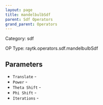 ```yaml
---
layout: page
title: mandelbulbSdf
parent: Sdf Operators
grand_parent: Operators
---
```


Category: sdf

OP Type: raytk.operators.sdf.mandelbulbSdf

## Parameters

* `Translate` - 
* `Power` - 
* `Theta Shift` - 
* `Phi Shift` - 
* `Iterations` -
